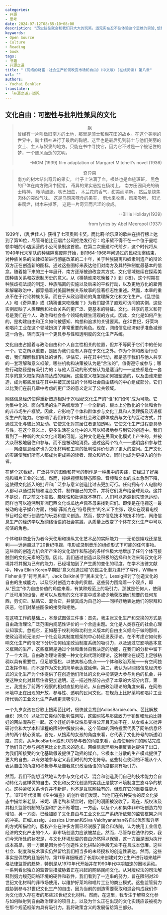 ```yaml
---
categories:
- 开源
- 思考
date: 2024-07-12T08:55:10+08:00
description: "历史往往就会和我们开大大的玩笑。适兕实在忍不住体验这个思维的实验,想象虚拟的历史，于是尝试花几个月的时间翻译。Enjoy！Happy Reading～"
keywords:
- Open Source
- Culture
- Reading
- book
tags:
- 书籍
- 开源之道
title: "《网络的财富：社会生产如何改变市场和自由》（中文版）(在线阅读) 第八章"
url: ""
authors:
- Yochai Benkler
translater:
- 「开源之道」·适兕
---
```


## 文化自由：可塑性与批判性兼具的文化

> <center>飘</center>
>曾经有一片叫做旧南方的土地，那里是骑士和棉花田的故乡。在这个美丽的世界中，骑士精神进行了最后的鞠躬。这里也是最后见到骑士与他们美丽的女士、主人与奴隶的地方。只能在书中寻找它，因为它不过是一个被记住的梦，一个随风而逝的文明。
>               <p align="right">-MGM (1939) film adaptation of Margaret Mitchell's novel (1936)</p>


> <center>奇异果</center>
>南方的树木结出奇异的果实，
>叶子上沾满了血，根处也是血迹斑斑，
>黑色的尸体在南方微风中摇摆，
>奇异的果实悬挂在杨树上。
>南方田园风光的骑士精神，
> 眼睛鼓胀，嘴巴扭曲，
>木兰花的香气，甜美而清新，
>然后是烧焦肉体的突然气味。
>这是乌鸦来啄食的果实，
>雨水来收集，风来吸吮，
>阳光来腐烂，树木来掉落，
>这是一片奇异而苦涩的收成。
>                 <p align="right"> --Billie Holiday(1939)</p>
>      <p align="right">from lyrics by Abel Meeropol (1937)</p>


1939年，《乱世佳人》获得了七项奥斯卡奖，而比莉·哈乐黛的歌曲在排行榜上达到了第16位，尽管哥伦比亚唱片公司拒绝发行它：哈乐黛不得不在一个位于曼哈顿中城的小店运营的小公司录制这首歌。在第二次重建时代前夕，这个时代将从1940年代末军队的种族隔离废除开始，到1964-1968年间通过的民权法案结束，对种族关系的法律框架进行彻底改革的二十年，关于种族隔离和奴隶制遗产的辩论双方正在创造新的图标，通过这些图标来表达他们对南方及其特殊制度最基本的信念。随着接下来的三十年展开，南方逐渐被迫改变其方式，文化领域继续在探索美国种族关系和奴隶制历史的意义。从《猜猜谁来吃晚餐？》到《根》，这个时期在种族歧视法规的制定、种族隔离的实施以及后来的平权行动，以及更地方化的雇佣和解雇政治中，都穿插着对美国种族关系故事的显著标志性重述。然而，本章的重点不在于讨论种族关系，而在于从政治理论的角度理解文化和文化生产。《乱世佳人》和《奇异果》或《猜猜谁来吃晚餐？》为我们提供了直观可访问的实例，这些实例反映了人类理解和社会关系的更广泛、更基本的特征。文化、共享的意义和符号是我们在个人、政治和社会各个领域构建生活观的方式。因此，文化是如何产生的，是构建自由和正义如何被感知、构想和追求的关键要素。在20世纪，好莱坞和唱片工业在这个领域扮演了非常重要的角色。现在，网络信息经济似乎准备减弱这一角色，转而支持一个更具参与性和透明度的文化生产系统。

文化自由占据着与政治自由和个人自主性相关的位置，但并不等同于它们中的任何一个。它之所以重要，是因为我们没有人存在于文化之外。作为个体和政治行动者，我们理解我们所处的世界，评估它，并在其中行动，都是基于我们与他人共享的一套理解和意义框架。哪些机构和决策被认为是“合法的”，值得遵守或参与；哪些行动路径是有吸引力的；与他人互动的形式被认为是适当的——这些都是在一套共享的意义框架内协商达成的理解。这些意义框架是如何被塑造的，以及由谁来塑造，成为那些居住在其中并被其居住的个体和社会自由结构的中心组成部分。它们以比我们在前几章中考虑的更广泛的意义定义了公共领域。

网络信息经济使得重新塑造相对于20世纪文化生产的“谁”和“如何”成为可能。它为集中化的、面向市场的生产系统增添了一个全新的、根本上分散化的个体和合作的非市场生产框架。因此，它影响了个体和群体参与文化工具和人类理解及话语框架生产的能力。它影响了我们作为个体和社会政治群体成员与文化的互动方式，并通过文化与彼此的互动。它使文化对其居住者更加透明。它使文化生产过程更具参与性，在这个意义上，更多生活在文化中的人可以积极地参与到它的创造中。我们看到了一种新的大众文化出现的可能，这种文化是在民间文化模式上产生的，并被大众积极地居住和参与，而不是被动地消费。通过这两个特点——透明度和参与性——网络信息经济也为文化材料和工具的批判性评价创造了更大的空间。生产文化的实践使我们所有人都成为更成熟的读者、观众和听众，同时也成为更投入的创作者。

在整个20世纪，广泛共享的图像和符号的制作是一种集中的实践，它经过了好莱坞和唱片工业的过滤。然而，操纵视频和静态图像、音频和文本的成本急剧下降，这使得文化嵌入的批评和广泛参与意义创造比过去更加可行。任何拥有个人电脑的人都可以通过剪辑和混合文件，制作自己的文件，并将它们发布给全球观众。这并不是说，在之前文化拼贴、趣味性和批评就不存在。人们可以追溯到先锋派运动，同样也可以追溯到非洲巴西文化或瓜达卢佩圣母来找到它们。即使是在电视这一最被动的电子媒介方面，约翰·菲斯克在“符号民主”的名义下主张，观众在观看电视节目时会进行创造性的玩耍和意义创造。然而，数字信息技术的技术特性、网络信息生产的经济学以及网络话语的社会实践，从质量上改变了个体在文化生产中可以扮演的角色。

个体和非商业行为者今天使用和操纵文化艺术品的实际能力——无论是嬉戏还是批判——远远超过了20世纪电视、电影或录制音乐的组织形式下可能的任何事物。这些新的创造力机会所产生的文化动作和陈述的多样性极大地增加了任何个体可接触到的文化元素的范围。因此，我们通过创造以及积极的选择和关注来驾驭文化环境并将其据为己有的能力，已经增加到了产生质的变化的程度。在学术法律文献中，Niva Elkin Koren早期就“意义创造过程”的民主化潜力进行了写作，William Fisher关于“符号民主”，Jack Balkin关于“民主文化”。Lessig探讨了创造文化的自由的生成能力，以及它对创造力本身的贡献。这些努力围绕着一个观点，即从“民主”作为自由价值的角度来看，有某种规范上的吸引力，那就是任何人，使用广泛可用的设备，都可以从现有的文化宇宙中或多或少地获取他们想要的任何东西，剪切它、粘贴它、混合它，并使其成为自己的——同样好地表达他们的崇拜和厌恶，他们对某些图像的接受和拒绝。

在这项工作的基础上，本章试图做三件事：首先，我主张文化生产和交换的方式是自由政治理论广泛范围内规范性评价的一个合适主题。文化是人类存在的社会心理认知事实。忽视它，正如基于权利的和功利主义版本的自由主义倾向于做的那样，使政治理论无法对一个社会及其制度框架的中心特征发表评论。在不考虑它如何影响文化生产的情况下分析任何给定政治制度系统的吸引力，以及通过它影响基本意义框架的生产，这些框架是通过个体和集体自我决定的功能，在我们的分析中留下了一个大洞。自由政治理论需要一种文化和代理的理论，这种理论在规范上足够粘稠以具有重要性，但足够宽松，以使其核心焦点——个体和政治系统——有空间独立发挥作用，而不是作为文化的简单表达或延伸。第二，我认为以网络信息经济形式的文化生产为个体提供了在创造他们所处的文化中扮演更大参与角色的机会，并使这种文化对其居住者更加透明。这一描述性部分占据了本章的大部分内容。第三，我提出了前两个观察的相对直接的结论。从自由政治理论的角度来看，在网络环境中正在出现的开放、参与性、透明的民间文化，在规范上比好莱坞和唱片工业所代表的工业文化生产系统更具吸引力。

一个九岁女孩在谷歌上搜索芭比时，很快就会找到AdiosBarbie.com、芭比解放组织（BLO）以及其它类似的批判性网站，这些网站与那些致力于销售和玩芭比娃娃的网站混杂在一起。这个娃娃的争议性质变得公开且无处不在，从女权主义批评研讨会和大学本科课程的限制中解放出来。这个简单的网络搜索代表了网络信息经济的两个核心贡献。首先，从搜索的女孩的角度来看，它代表了文化符号的新透明度。其次，从AdiosBarbie或BLO的参与者的角度来看，女孩使用他们的网站完成了他们自己参与创造芭比文化意义的追求。网络信息环境为相反表达提供了出口，为我们所接受的文化基础假设提供了动摇的媒介。它根本上分散的生产模式提供了更大的自由，以有效地参与定义我们时代的文化符号。这些特点使网络环境从个人表达自由的角度和积极参与及自我意识政治话语的角度都具有吸引力。

然而，我们不能想当然地认为参与文化对话、混合和创造我们自己的技术能力会自动转化为这样做的自由。文化和反文化创造的实践正是数字环境制度生态斗争的核心。这种紧张关系也许并不新鲜，也不是互联网独有的，但现在它的重要性更大了。1970年代漫画《空中海盗》的创作者们发现，当他们在各种妥协的反文化姿态中描绘米老鼠、米妮、唐老鸭和黛丝时，他们的漫画被没收了。现在，版权法及其相关监管机制的范围和扩张不断增加，一方面，以及个人和集体非市场创造力的增加，另一方面，已经加剧了文化自由与工业文化生产系统所依赖的监管框架之间的冲突。正如Lessig、Jessica Litman和Siva Vaidhyanathan各自以优雅和详尽的方式所描绘的，版权产业在许多方面已经说服了国会和法院，认为使用工业信息经济的文化产出的个人、非市场创造力应该被禁止。然而，尽管存在法律约束，我们今天所处的状况是，与文化环境玩耍的自由仍然得以保留，这一方面是因为执行成本高昂，另一方面是因为参与创造性文化拼贴的手段无处不在且成本低廉。这些社会、制度和技术事实仍然留给我们相当多的未经授权的创造性表达。然而，这些事实是偶然的且脆弱的。第11章详细概述了长期以来创建对文化生产进行越来越严格法律监管的趋势，特别是从1970年代开始并在1990年代中期加速的圈地运动。一系列看似独立的监管举措威胁着正在兴起的网络民间文化。从对版权法的司法解释到努力规范网络环境的硬件和软件，我们看到了一连串的努力，旨在限制对20世纪文化材料的非市场使用，以维护好莱坞和唱片工业的商业模式。这些监管努力威胁到参与21世纪文化生产的自由，因为当前的创造需要获取和混合构成我们作为文化嵌入存在者的那些20世纪文化材料。然而，在这里，我专注于解释文化参与如何映射到自由政治理论的项目上，以及为什么正在出现的文化实践应该被视为在那个规范框架内具有吸引力。我将政策含义的发展留给第三部分。